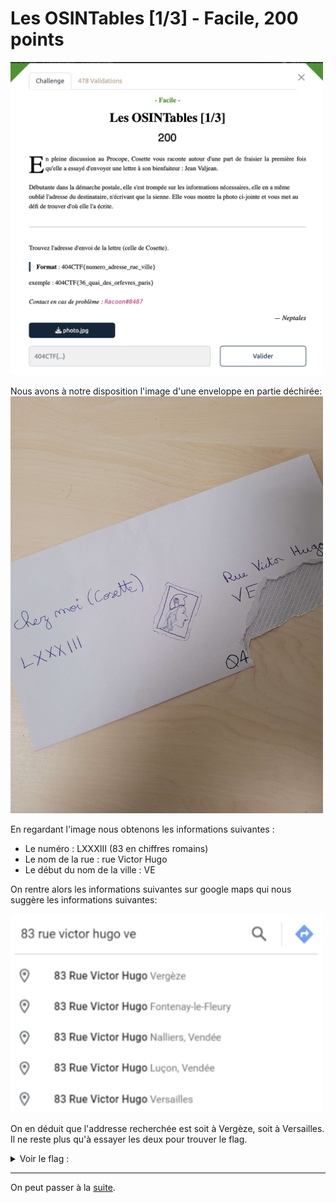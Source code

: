 # Les OSINTables [1/3] - Facile, 200 points

<img src="chall.png" width=500>

Nous avons à notre disposition l'image d'une enveloppe en partie déchirée:
<img src="photo.jpg" width=500>

En regardant l'image nous obtenons les informations suivantes : 
- Le numéro : LXXXIII (83 en chiffres romains)
- Le nom de la rue : rue Victor Hugo
- Le début du nom de la ville : VE

On rentre alors les informations suivantes sur google maps qui nous suggère les informations suivantes:

<img src="./google_maps_results.png" width=500>

On en déduit que l'addresse recherchée est soit à Vergèze, soit à Versailles. Il ne reste plus qu'à essayer les deux pour trouver le flag.

<details>
<summary>Voir le flag :</summary>

***FLAG: 404CTF{83_rue_victor_hugo_vergeze}***  
</details>

***

On peut passer à la [suite](../osintables_2/). 